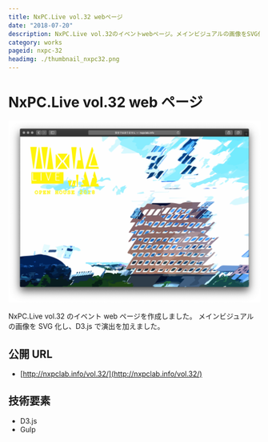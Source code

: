 ```yaml
---
title: NxPC.Live vol.32 webページ
date: "2018-07-20"
description: NxPC.Live vol.32のイベントwebページ。メインビジュアルの画像をSVG化し、D3.jsで演出を加えました。
category: works
pageid: nxpc-32
headimg: ./thumbnail_nxpc32.png
---
```


# NxPC.Live vol.32 web ページ

![NxPC.Live vol.32 - ヘッダー部分](./nxpc-32.png "NxPC.Live vol.32 - ヘッダー部分")

NxPC.Live vol.32 のイベント web ページを作成しました。
メインビジュアルの画像を SVG 化し、D3.js で演出を加えました。

## 公開 URL

- [http://nxpclab.info/vol.32/](http://nxpclab.info/vol.32/)

## 技術要素

- D3.js
- Gulp
